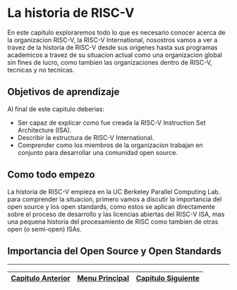 # La historia de RISC-V

En este capitulo exploraremos todo lo que es necesario conocer acerca de la organizacion RISC-V, la RISC-V International, nosostros vamos a ver a travez de la historia de RISC-V desde sus origenes hasta sus programas academicos a travez de su situacion actual como una organizacion global sin fines de lucro, como tambien las organizaciones dentro de RISC-V, tecnicas y no tecnicas.

## Objetivos de aprendizaje

Al final de este capitulo deberias:

- Ser capaz de explicar como fue creada la RISC-V Instruction Set Architecture (ISA).
- Describir la estructura de RISC-V International.
- Comprender como los miembros de la organizacion trabajan en conjunto para desarrollar una comunidad open source.

## Como todo empezo

La historia de RISC-V empieza en la UC Berkeley Parallel Computing Lab. para comprender la situacion, primero vamos a discutir la importancia del open source y los open standards, como estos se aplican directamente sobre el proceso de desarrollo y las licencias abiertas del RISC-V ISA, mas una pequena historia del procesamiento de RISC como tambien de otras open (o semi-open) ISAs.

## Importancia del Open Source y Open Standards

---
|[Capitulo Anterior](1.md)|[Menu Principal](../resumen.md)|[Capitulo Siguiente](3.md)|
|:-:|:-:|:-:|
